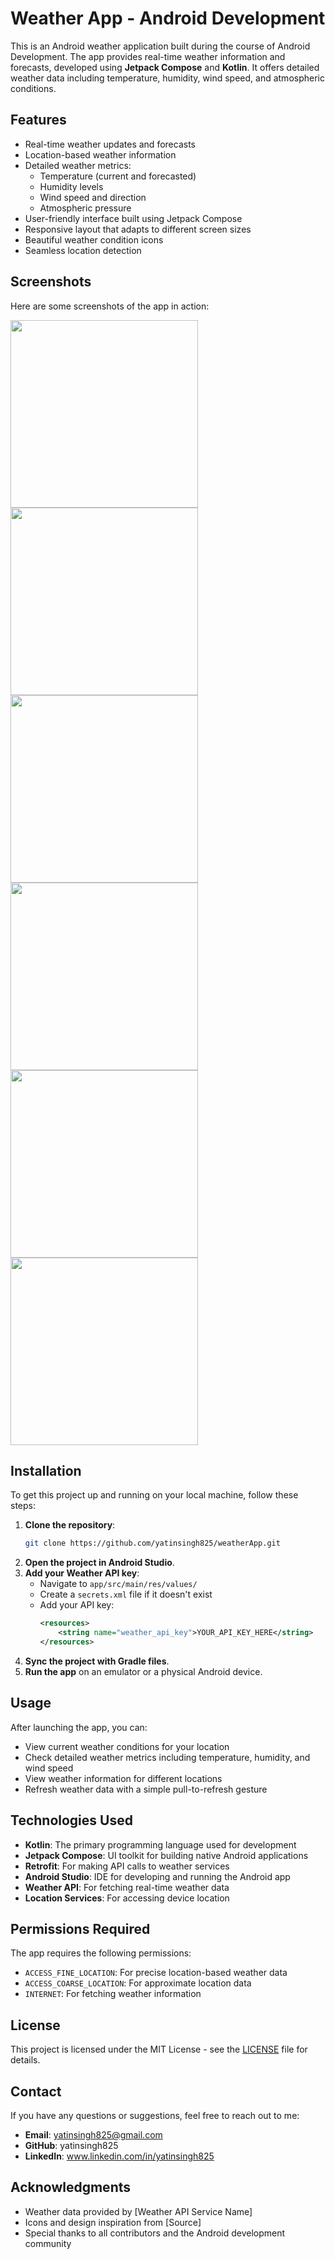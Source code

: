 # Weather App - Android Development

This is an Android weather application built during the course of Android Development. The app provides real-time weather information and forecasts, developed using **Jetpack Compose** and **Kotlin**. It offers detailed weather data including temperature, humidity, wind speed, and atmospheric conditions.

## Features
- Real-time weather updates and forecasts
- Location-based weather information
- Detailed weather metrics:
  - Temperature (current and forecasted)
  - Humidity levels
  - Wind speed and direction
  - Atmospheric pressure
- User-friendly interface built using Jetpack Compose
- Responsive layout that adapts to different screen sizes
- Beautiful weather condition icons
- Seamless location detection

## Screenshots
Here are some screenshots of the app in action:

<img src="https://github.com/yatinsingh825/weatherApp/blob/main/IMG-20241113-WA0001.jpg" width="300">
<img src="https://github.com/yatinsingh825/weatherApp/blob/main/IMG-20241113-WA0002.jpg" width="300">
<img src="https://github.com/yatinsingh825/weatherApp/blob/main/IMG-20241113-WA0003.jpg" width="300">
<img src="https://github.com/yatinsingh825/weatherApp/blob/main/IMG-20241113-WA0004.jpg" width="300">
<img src="https://github.com/yatinsingh825/weatherApp/blob/main/IMG-20241113-WA0005.jpg" width="300">
<img src="https://github.com/yatinsingh825/weatherApp/blob/main/IMG-20241113-WA0006.jpg" width="300">

## Installation
To get this project up and running on your local machine, follow these steps:

1. **Clone the repository**:
   ```bash
   git clone https://github.com/yatinsingh825/weatherApp.git
   ```
2. **Open the project in Android Studio**.
3. **Add your Weather API key**:
   - Navigate to `app/src/main/res/values/`
   - Create a `secrets.xml` file if it doesn't exist
   - Add your API key:
     ```xml
     <resources>
         <string name="weather_api_key">YOUR_API_KEY_HERE</string>
     </resources>
     ```
4. **Sync the project with Gradle files**.
5. **Run the app** on an emulator or a physical Android device.

## Usage
After launching the app, you can:
- View current weather conditions for your location
- Check detailed weather metrics including temperature, humidity, and wind speed
- View weather information for different locations
- Refresh weather data with a simple pull-to-refresh gesture

## Technologies Used
- **Kotlin**: The primary programming language used for development
- **Jetpack Compose**: UI toolkit for building native Android applications
- **Retrofit**: For making API calls to weather services
- **Android Studio**: IDE for developing and running the Android app
- **Weather API**: For fetching real-time weather data
- **Location Services**: For accessing device location

## Permissions Required
The app requires the following permissions:
- `ACCESS_FINE_LOCATION`: For precise location-based weather data
- `ACCESS_COARSE_LOCATION`: For approximate location data
- `INTERNET`: For fetching weather information

## License
This project is licensed under the MIT License - see the [LICENSE](LICENSE) file for details.

## Contact
If you have any questions or suggestions, feel free to reach out to me:
- **Email**: yatinsingh825@gmail.com
- **GitHub**: yatinsingh825
- **LinkedIn**: www.linkedin.com/in/yatinsingh825

## Acknowledgments
- Weather data provided by [Weather API Service Name]
- Icons and design inspiration from [Source]
- Special thanks to all contributors and the Android development community

